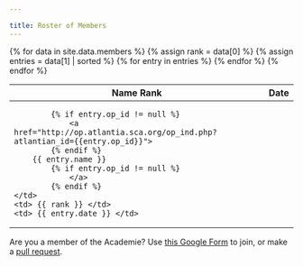 ```yaml
---

title: Roster of Members
---
```


<table class="pure-table pure-table-bordered sortable" width="100%">
<thead>
<tr>
   <th> Name </
   <th> Rank </th>
   <th> Date </th>
</tr>
</thead>
<tbody>
{% for data in site.data.members %}
{% assign rank = data[0] %}
{% assign entries = data[1] | sorted %}
{% for entry in entries %}
<tr>
	<td>

    		{% if entry.op_id != null %}
       			<a href="http://op.atlantia.sca.org/op_ind.php?atlantian_id={{entry.op_id}}">
    		{% endif %}
		{{ entry.name }}
    		{% if entry.op_id != null %}
       			</a>
    		{% endif %}
	</td>
	<td> {{ rank }} </td>
	<td> {{ entry.date }} </td>
</tr>
{% endfor %}
{% endfor %}
</tbody>
</table>


Are you a member of the Academie?  Use [this Google Form](https://forms.gle/Ti43EFchB72UCxuC8) to join, or make a [pull request](https://github.com/academie-de-espee/academie-de-espee.github.io/pulls).


<script src="/js/sorttable.js"></script>
